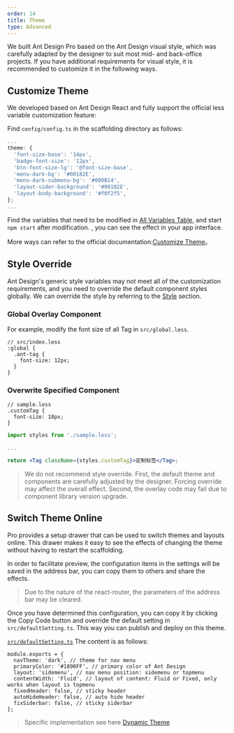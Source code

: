```yaml
---
order: 14
title: Theme
type: Advanced
---
```


We built Ant Design Pro based on the Ant Design visual style, which was carefully adapted by the designer to suit most mid- and back-office projects. If you have additional requirements for visual style, it is recommended to customize it in the following ways.

## Customize Theme

We developed based on Ant Design React and fully support the official less variable customization feature:

Find `config/config.ts` in the scaffolding directory as follows:

```js
...
theme: {
  'font-size-base': '14px',
  'badge-font-size': '12px',
  'btn-font-size-lg': '@font-size-base',
  'menu-dark-bg': '#00182E',
  'menu-dark-submenu-bg': '#000B14',
  'layout-sider-background': '#00182E',
  'layout-body-background': '#f0f2f5',
};
...
```

Find the variables that need to be modified in [All Variables Table](https://github.com/ant-design/ant-design/blob/master/components/style/themes/default.less), and start `npm start` after modification. , you can see the effect in your app interface.

More ways can refer to the official documentation:[Customize Theme](http://ant.design/docs/react/customize-theme-cn)。

## Style Override

Ant Design's generic style variables may not meet all of the customization requirements, and you need to override the default component styles globally. We can override the style by referring to the [Style](/docs/style) section.

### Global Overlay Component

For example, modify the font size of all Tag in `src/global.less`.

```less
// src/index.less
:global {
  .ant-tag {
    font-size: 12px;
  }
}
```

### Overwrite Specified Component

```less
// sample.less
.customTag {
  font-size: 18px;
}
```

```jsx
import styles from './sample.less';

...

return <Tag className={styles.customTag}>定制标签</Tag>;
```

> We do not recommend style override. First, the default theme and components are carefully adjusted by the designer. Forcing override may affect the overall effect. Second, the overlay code may fail due to component library version upgrade.

## Switch Theme Online

Pro provides a setup drawer that can be used to switch themes and layouts online. This drawer makes it easy to see the effects of changing the theme without having to restart the scaffolding.

In order to facilitate preview, the configuration items in the settings will be saved in the address bar, you can copy them to others and share the effects.

> Due to the nature of the react-router, the parameters of the address bar may be cleared.

Once you have determined this configuration, you can copy it by clicking the Copy Code button and override the default setting in `src/defaultSetting.ts`. This way you can publish and deploy on this theme.

[`src/defaultSetting.ts`](https://github.com/ant-design/ant-design-pro/blob/master/src/defaultSettings.ts) The content is as follows:

```
module.exports = {
  navTheme: 'dark', // theme for nav menu
  primaryColor: '#1890FF', // primary color of Ant Design
  layout: 'sidemenu', // nav menu position: sidemenu or topmenu
  contentWidth: 'Fluid', // layout of content: Fluid or Fixed, only works when layout is topmenu
  fixedHeader: false, // sticky header
  autoHideHeader: false, // auto hide header
  fixSiderbar: false, // sticky siderbar
};
```

> Specific implementation see here [Dynamic Theme](/docs/dynamic-theme/)
